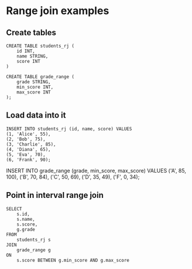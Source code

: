 # Range join examples

## Create tables

    CREATE TABLE students_rj (
        id INT,
        name STRING,
        score INT
    )

    CREATE TABLE grade_range (
        grade STRING,
        min_score INT,
        max_score INT
    );

## Load data into it

    INSERT INTO students_rj (id, name, score) VALUES
    (1, 'Alice', 55),
    (2, 'Bob', 75),
    (3, 'Charlie', 85),
    (4, 'Diana', 65),
    (5, 'Eva', 70),
    (6, 'Frank', 90);

INSERT INTO grade_range
(grade, min_score, max_score)
VALUES ('A', 85, 100),
('B', 70, 84),
('C', 50, 69),
('D', 35, 49),
('F', 0, 34);

## Point in interval range join

    SELECT
        s.id,
        s.name,
        s.score,
        g.grade
    FROM
        students_rj s
    JOIN
        grade_range g
    ON
        s.score BETWEEN g.min_score AND g.max_score
